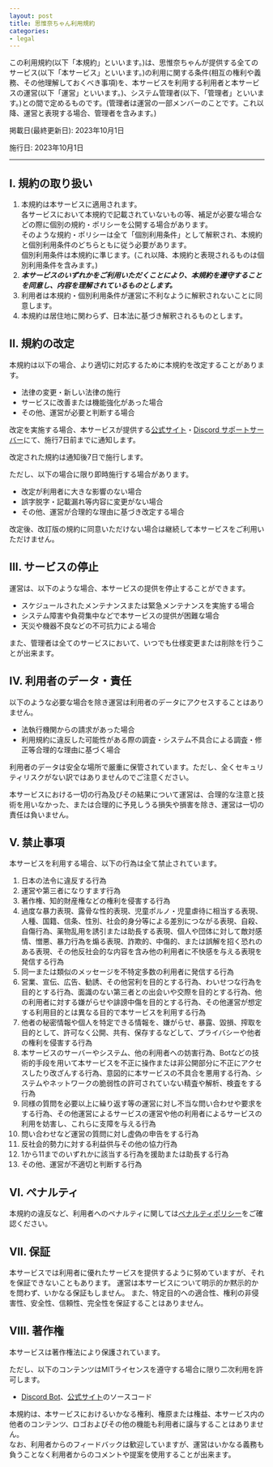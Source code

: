 ```yaml
---
layout: post
title: 思惟奈ちゃん利用規約
categories:
- legal
---
```

この利用規約(以下「本規約」といいます。)は、思惟奈ちゃんが提供する全てのサービス(以下「本サービス」といいます。)の利用に関する条件(相互の権利や義務、その他理解しておくべき事項)を、本サービスを利用する利用者と本サービスの運営(以下「運営」といいます。)、システム管理者(以下、「管理者」といいます。)との間で定めるものです。(管理者は運営の一部メンバーのことです。これ以降、運営と表現する場合、管理者を含みます。)

掲載日(最終更新日): 2023年10月1日

施行日: 2023年10月1日

---

## I. 規約の取り扱い

1. 本規約は本サービスに適用されます。<br>各サービスにおいて本規約で記載されていないもの等、補足が必要な場合などの際に個別の規約・ポリシーを公開する場合があります。<br>そのような規約・ポリシーは全て「個別利用条件」として解釈され、本規約と個別利用条件のどちらともに従う必要があります。<br>個別利用条件は本規約に準じます。(これ以降、本規約と表現されるものは個別利用条件を含みます。)
2. **<i>本サービスのいずれかをご利用いただくことにより、本規約を遵守することを同意し、内容を理解されているものとします。</i>**
3. 利用者は本規約・個別利用条件が運営に不利なように解釈されないことに同意します。
4. 本規約は居住地に関わらず、日本法に基づき解釈されるものとします。

## II. 規約の改定

本規約は以下の場合、より適切に対応するために本規約を改定することがあります。

- 法律の変更・新しい法律の施行
- サービスに改善または機能強化があった場合
- その他、運営が必要と判断する場合

改定を実施する場合、本サービスが提供する<a href="{{site.url}}" class="a-orange">公式サイト</a>・<a href="{{site.url}}/discord" class="a-orange">Discord サポートサーバー</a>にて、施行7日前までに通知します。

改定された規約は通知後7日で施行します。

ただし、以下の場合に限り即時施行する場合があります。

- 改定が利用者に大きな影響のない場合
- 誤字脱字・記載漏れ等内容に変更がない場合
- その他、運営が合理的な理由に基づき改定する場合

改定後、改訂版の規約に同意いただけない場合は継続して本サービスをご利用いただけません。

## III. サービスの停止

運営は、以下のような場合、本サービスの提供を停止することができます。

- スケジュールされたメンテナンスまたは緊急メンテナンスを実施する場合
- システム障害や負荷集中などで本サービスの提供が困難な場合
- 天災や機器不良などの不可抗力による場合

また、管理者は全てのサービスにおいて、いつでも仕様変更または削除を行うことが出来ます。

## IV. 利用者のデータ・責任

以下のような必要な場合を除き運営は利用者のデータにアクセスすることはありません。

- 法執行機関からの請求があった場合
- 利用規約に違反した可能性がある際の調査・システム不具合による調査・修正等合理的な理由に基づく場合

利用者のデータは安全な場所で厳重に保管されています。ただし、全くセキュリティリスクがない訳ではありませんのでご注意ください。

本サービスにおける一切の行為及びその結果について運営は、合理的な注意と技術を用いなかった、または合理的に予見しうる損失や損害を除き、運営は一切の責任は負いません。

## V. 禁止事項

本サービスを利用する場合、以下の行為は全て禁止されています。

1. 日本の法令に違反する行為
2. 運営や第三者になりすます行為
3. 著作権、知的財産権などの権利を侵害する行為
4. 過度な暴力表現、露骨な性的表現、児童ポルノ・児童虐待に相当する表現、人種、国籍、信条、性別、社会的身分等による差別につながる表現、自殺、自傷行為、薬物乱用を誘引または助長する表現、個人や団体に対して敵対感情、憎悪、暴力行為を煽る表現、詐欺的、中傷的、または誤解を招く恐れのある表現、その他反社会的な内容を含み他の利用者に不快感を与える表現を発信する行為
5. 同一または類似のメッセージを不特定多数の利用者に発信する行為
6. 営業、宣伝、広告、勧誘、その他営利を目的とする行為、わいせつな行為を目的とする行為、面識のない第三者との出会いや交際を目的とする行為、他の利用者に対する嫌がらせや誹謗中傷を目的とする行為、その他運営が想定する利用目的とは異なる目的で本サービスを利用する行為
7. 他者の秘密情報や個人を特定できる情報を、嫌がらせ、暴露、毀損、搾取を目的として、許可なく公開、共有、保存するなどして、プライバシーや他者の権利を侵害する行為
8. 本サービスのサーバーやシステム、他の利用者への妨害行為、Botなどの技術的手段を用いて本サービスを不正に操作または非公開部分に不正にアクセスしたり改ざんする行為、意図的に本サービスの不具合を悪用する行為、システムやネットワークの脆弱性の許可されていない精査や解析、検査をする行為
9. 同様の質問を必要以上に繰り返す等の運営に対し不当な問い合わせや要求をする行為、その他運営によるサービスの運営や他の利用者によるサービスの利用を妨害し、これらに支障を与える行為
10. 問い合わせなど運営の質問に対し虚偽の申告をする行為
11. 反社会的勢力に対する利益供与その他の協力行為
12. 1から11までのいずれかに該当する行為を援助または助長する行為
13. その他、運営が不適切と判断する行為

## VI. ペナルティ

本規約の違反など、利用者へのペナルティに関しては<a href="{{site.url}}/legal/penalty" class="a-orange">ペナルティポリシー</a>をご確認ください。

## VII. 保証

本サービスでは利用者に優れたサービスを提供するように努めていますが、それを保証できないこともあります。
運営は本サービスについて明示的か黙示的かを問わず、いかなる保証もしません。
また、特定目的への適合性、権利の非侵害性、安全性、信頼性、完全性を保証することはありません。

## VIII. 著作権

本サービスは著作権法により保護されています。

ただし、以下のコンテンツはMITライセンスを遵守する場合に限り二次利用を許可します。

- <a href="https://github.com/SinaKitagami/program-team/blob/master/LICENSE" class="a-orange">Discord Bot</a>、<a href="https://github.com/SinaKitagami/sinakitagami.github.io/blob/master/LICENSE" class="a-orange">公式サイト</a>のソースコード

本規約は、本サービスにおけるいかなる権利、権原または権益、本サービス内の他者のコンテンツ、ロゴおよびその他の機能も利用者に譲与することはありません。<br>なお、利用者からのフィードバックは歓迎していますが、運営はいかなる義務も負うことなく利用者からのコメントや提案を使用することが出来ます。
